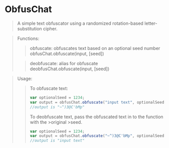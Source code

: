 # ObfusChat

> A simple text obfuscator using a randomized rotation-based letter-substitution cipher.

>Functions:
>>obfuscate: obfuscates text based on an optional seed number  
>>obfusChat.obfuscate(input, [seed])
>
>>deobfuscate: alias for obfuscate  
>>deobfusChat.obfuscate(input, [seed])

>Usage:  
>>To obfuscate text:
>>```javascript
>>var optionalSeed = 1234;
>>var output = obfusChat.obfuscate("input text", optionalSeed);
>>//output is "~^)3@C'bMp"
>>```
>>To deobfuscate text, pass the obfuscated text in to the function with the >original >seed.
>>```javascript
>>var optionalSeed = 1234;
>>var output = obfusChat.obfuscate("~^)3@C'bMp", optionalSeed);
>>//output is "input text"
>>```